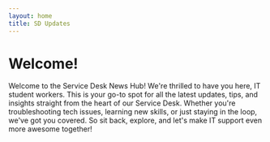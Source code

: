 ```yaml
---
layout: home
title: SD Updates
---
```

# Welcome!
Welcome to the Service Desk News Hub! We're thrilled to have you here, IT student workers. This is your go-to spot for all the latest updates, tips, and insights straight from the heart of our Service Desk. Whether you're troubleshooting tech issues, learning new skills, or just staying in the loop, we've got you covered. So sit back, explore, and let's make IT support even more awesome together! 
